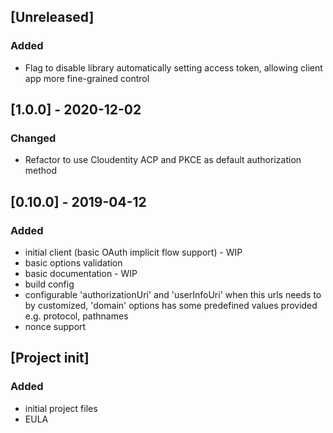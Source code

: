 ## [Unreleased]
### Added
- Flag to disable library automatically setting access token, allowing client app more fine-grained control

## [1.0.0] - 2020-12-02
### Changed
- Refactor to use Cloudentity ACP and PKCE as default authorization method

## [0.10.0] - 2019-04-12
### Added
- initial client (basic OAuth implicit flow support) - WIP
- basic options validation
- basic documentation - WIP
- build config
- configurable 'authorizationUri' and 'userInfoUri' when this urls needs to by customized, 'domain' options has some predefined values provided e.g. protocol, pathnames
- nonce support

## [Project init]
### Added
- initial project files
- EULA
